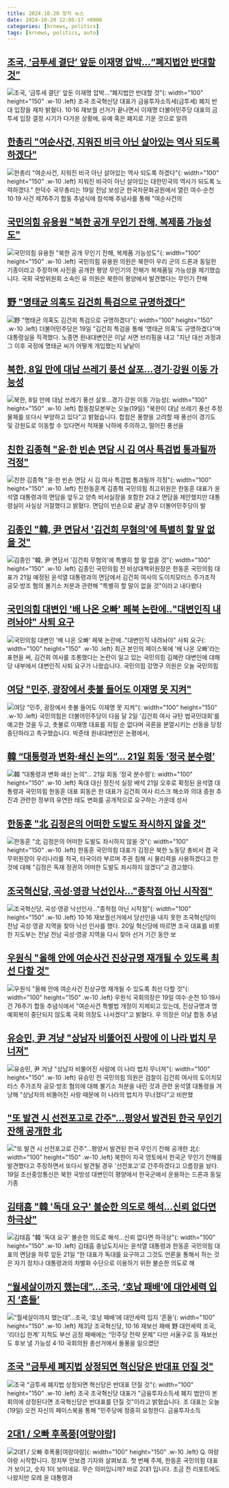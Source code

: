 ```yaml
---
title: 2024.10.20 정치 뉴스
date: 2024-10-20 12:05:17 +0900
categories: [krnews, politics]
tags: [krnews, politics, auto]
---
```

## [조국, ‘금투세 결단’ 앞둔 이재명 압박…“폐지법안 반대할 것”](https://n.news.naver.com/mnews/article/011/0004404630)

![조국, ‘금투세 결단’ 앞둔 이재명 압박…“폐지법안 반대할 것”](https://mimgnews.pstatic.net/image/origin/011/2024/10/20/4404630.jpg?type=nf220_150){: width="100" height="150" .w-10 .left}
조국 조국혁신당 대표가 금융투자소득세(금투세) 폐지 반대 입장을 재차 밝혔다. 10·16 재보궐 선거가 끝나면서 이재명 더불어민주당 대표의 금투세 입장 결정 시기가 다가온 상황에, 유예 혹은 폐지로 기운 것으로 알려

## [한총리 "여순사건, 지워진 비극 아닌 살아있는 역사 되도록 하겠다"](https://n.news.naver.com/mnews/article/016/0002376100)

![한총리 "여순사건, 지워진 비극 아닌 살아있는 역사 되도록 하겠다"](https://mimgnews.pstatic.net/image/origin/016/2024/10/19/2376100.jpg?type=nf220_150){: width="100" height="150" .w-10 .left}
지워진 비극이 아닌 살아있는 대한민국의 역사가 되도록 노력하겠다." 한덕수 국무총리는 19일 전남 보성군 한국차문화공원에서 열린 여수·순천 10·19 사건 제76주기 합동 추념식에 참석해 추념사를 통해 "여순사건의

## [국민의힘 유용원 "북한 공개 무인기 잔해, 복제품 가능성도"](https://n.news.naver.com/mnews/article/052/0002101941)

![국민의힘 유용원 "북한 공개 무인기 잔해, 복제품 가능성도"](https://mimgnews.pstatic.net/image/origin/052/2024/10/19/2101941.jpg?type=nf220_150){: width="100" height="150" .w-10 .left}
국민의힘 유용원 의원은 북한이 우리 군의 드론과 동일한 기종이라고 주장하며 사진을 공개한 평양 무인기의 잔해가 복제품일 가능성을 제기했습니다. 국회 국방위원회 소속인 유 의원은 북한이 평양에서 발견했다는 무인기 잔해

## [野 "명태균 의혹도 김건희 특검으로 규명하겠다"](https://n.news.naver.com/mnews/article/031/0000877695)

![野 "명태균 의혹도 김건희 특검으로 규명하겠다"](https://mimgnews.pstatic.net/image/origin/031/2024/10/19/877695.jpg?type=nf220_150){: width="100" height="150" .w-10 .left}
더불어민주당은 19일 "김건희 특검을 통해 '명태균 의혹'도 규명하겠다"며 대통령실을 직격했다. 노종면 원내대변인은 이날 서면 브리핑을 내고 "지난 대선 과정과 그 이후 국정에 명태균 씨가 어떻게 개입했는지 낱낱이

## [북한, 8일 만에 대남 쓰레기 풍선 살포…경기·강원 이동 가능성](https://n.news.naver.com/mnews/article/056/0011821693)

![북한, 8일 만에 대남 쓰레기 풍선 살포…경기·강원 이동 가능성](https://mimgnews.pstatic.net/image/origin/056/2024/10/19/11821693.jpg?type=nf220_150){: width="100" height="150" .w-10 .left}
합동참모본부는 오늘(19일) "북한이 대남 쓰레기 풍선 추정 물체를 또다시 부양하고 있다"고 밝혔습니다. 합참은 풍향을 고려할 때 풍선이 경기도 및 강원도로 이동할 수 있다면서 적재물 낙하에 주의하고, 떨어진 풍선을

## [친한 김종혁 "윤·한 빈손 면담 시 김 여사 특검법 통과될까 걱정"](https://n.news.naver.com/mnews/article/421/0007855260)

![친한 김종혁 "윤·한 빈손 면담 시 김 여사 특검법 통과될까 걱정"](https://mimgnews.pstatic.net/image/origin/421/2024/10/20/7855260.jpg?type=nf220_150){: width="100" height="150" .w-10 .left}
친한동훈계 김종혁 국민의힘 최고위원은 한동훈 대표가 윤석열 대통령과의 면담을 앞두고 양측 비서실장을 포함한 2대 2 면담을 제안했지만 대통령실이 사실상 거절했다고 밝혔다. 면담이 빈손으로 끝날 경우 더불어민주당이 발

## [김종인 "韓, 尹 면담서 '김건희 무혐의'에 특별히 할 말 없을 것"](https://n.news.naver.com/mnews/article/025/0003394465)

![김종인 "韓, 尹 면담서 '김건희 무혐의'에 특별히 할 말 없을 것"](https://mimgnews.pstatic.net/image/origin/025/2024/10/19/3394465.jpg?type=nf220_150){: width="100" height="150" .w-10 .left}
김종인 국민의힘 전 비상대책위원장은 한동훈 국민의힘 대표가 21일 예정된 윤석열 대통령과의 면담에서 김건희 여사의 도이치모터스 주가조작 공모·방조 혐의 불기소 처분과 관련해 "특별히 할 말이 없을 것"이라고 내다봤다

## [국민의힘 대변인 '배 나온 오빠' 페북 논란에‥"대변인직 내려놔야" 사퇴 요구](https://n.news.naver.com/mnews/article/214/0001381115)

![국민의힘 대변인 '배 나온 오빠' 페북 논란에‥"대변인직 내려놔야" 사퇴 요구](https://mimgnews.pstatic.net/image/origin/214/2024/10/19/1381115.jpg?type=nf220_150){: width="100" height="150" .w-10 .left}
최근 본인의 페이스북에 '배 나온 오빠'라는 표현을 써, 김건희 여사를 조롱했다는 논란이 일고 있는 국민의힘 김혜란 대변인에 대해 당 내부에서 대변인직 사퇴 요구가 나왔습니다. 국민의힘 강명구 의원은 오늘 국민의힘

## [여당 "민주, 광장에서 촛불 들어도 이재명 못 지켜"](https://n.news.naver.com/mnews/article/052/0002101948)

![여당 "민주, 광장에서 촛불 들어도 이재명 못 지켜"](https://mimgnews.pstatic.net/image/origin/052/2024/10/19/2101948.jpg?type=nf220_150){: width="100" height="150" .w-10 .left}
국민의힘은 더불어민주당이 다음 달 2일 '김건희 여사 규탄 범국민대회'를 예고한 것을 두고, 촛불로 이재명 대표를 지킬 순 없다며 국론을 분열시키는 선동을 당장 중단하라고 촉구했습니다. 박준태 원내대변인은 논평에서,

## [韓 “대통령과 변화·쇄신 논의”… 21일 회동 ‘정국 분수령’](https://n.news.naver.com/mnews/article/023/0003865046)

![韓 “대통령과 변화·쇄신 논의”… 21일 회동 ‘정국 분수령’](https://mimgnews.pstatic.net/image/origin/023/2024/10/19/3865046.jpg?type=nf220_150){: width="100" height="150" .w-10 .left}
독대 대신 정진석 실장 배석 21일 오후로 확정된 윤석열 대통령과 국민의힘 한동훈 대표 회동은 한 대표가 김건희 여사 리스크 해소와 의대 증원 추진과 관련한 정부의 유연한 태도 변화를 공개적으로 요구하는 가운데 성사

## [한동훈 "北 김정은의 어떠한 도발도 좌시하지 않을 것"](https://n.news.naver.com/mnews/article/014/0005255484)

![한동훈 "北 김정은의 어떠한 도발도 좌시하지 않을 것"](https://mimgnews.pstatic.net/image/origin/014/2024/10/19/5255484.jpg?type=nf220_150){: width="100" height="150" .w-10 .left}
한동훈 국민의힘 대표가 김정은 북한 노동당 총비서 겸 국무위원장이 우리나라를 적국, 타국이라 부르며 주권 침해 시 물리력을 사용하겠다고 한 것에 대해 "김정은 독재 정권의 어떠한 도발도 좌시하지 않겠다"고 경고했다.

## [조국혁신당, 곡성·영광 낙선인사…"종착점 아닌 시작점"](https://n.news.naver.com/mnews/article/119/0002883365)

![조국혁신당, 곡성·영광 낙선인사…"종착점 아닌 시작점"](https://mimgnews.pstatic.net/image/origin/119/2024/10/20/2883365.jpg?type=nf220_150){: width="100" height="150" .w-10 .left}
10·16 재보궐선거에서 당선인을 내지 못한 조국혁신당이 전남 곡성·영광 지역을 찾아 낙선 인사를 했다. 20일 혁신당에 따르면 조국 대표를 비롯한 지도부는 전날 전남 곡성·영광 지역을 다시 찾아 선거 기간 동안 보

## [우원식 "올해 안에 여순사건 진상규명 재개될 수 있도록 최선 다할 것"](https://n.news.naver.com/mnews/article/003/0012850009)

![우원식 "올해 안에 여순사건 진상규명 재개될 수 있도록 최선 다할 것"](https://mimgnews.pstatic.net/image/origin/003/2024/10/19/12850009.jpg?type=nf220_150){: width="100" height="150" .w-10 .left}
우원식 국회의장은 19일 여수·순천 10·19사건 76주기 합동 추념식에서 "여순사건 특별법 개정이 지체되고 있는데, 진상규명과 명예회복이 중단되지 않도록 국회 의장도 나서겠다"고 밝혔다. 우 의장은 이날 합동 추념

## [유승민, 尹 겨냥 "상남자 비뚤어진 사랑에 이 나라 법치 무너져"](https://n.news.naver.com/mnews/article/025/0003394472)

![유승민, 尹 겨냥 "상남자 비뚤어진 사랑에 이 나라 법치 무너져"](https://mimgnews.pstatic.net/image/origin/025/2024/10/19/3394472.jpg?type=nf220_150){: width="100" height="150" .w-10 .left}
유승민 전 국민의힘 의원은 검찰이 김건희 여사의 도이치모터스 주가조작 공모·방조 혐의에 대해 불기소 처분을 내린 것과 관련 윤석열 대통령을 겨냥해 "상남자의 비뚤어진 사랑 때문에 이 나라의 법치가 무너졌다"고 비판했

## ["또 발견 시 선전포고로 간주"…평양서 발견된 한국 무인기 잔해 공개한 北](https://n.news.naver.com/mnews/article/011/0004404462)

!["또 발견 시 선전포고로 간주"…평양서 발견된 한국 무인기 잔해 공개한 北](https://mimgnews.pstatic.net/image/origin/011/2024/10/19/4404462.jpg?type=nf220_150){: width="100" height="150" .w-10 .left}
북한이 자국 영토에서 한국군 무인기 잔해를 발견했다고 주장하면서 또다시 발견될 경우 '선전포고'로 간주하겠다고 으름장을 놨다. 19일 조선중앙통신은 북한 국방성 대변인이 평양에서 한국군에서 운용하는 드론과 동일 기종

## [김태흠 "韓 '독대 요구' 불순한 의도로 해석…신뢰 없다면 하극상"](https://n.news.naver.com/mnews/article/011/0004404625)

![김태흠 "韓 '독대 요구' 불순한 의도로 해석…신뢰 없다면 하극상"](https://mimgnews.pstatic.net/image/origin/011/2024/10/20/4404625.jpg?type=nf220_150){: width="100" height="150" .w-10 .left}
김태흠 충남도지사는 윤석열 대통령과 한동훈 국민의힘 대표의 면담을 하루 앞둔 21일 “한 대표가 독대를 요구하고 그것도 언론을 통해서 하는 것은 자기 정치나 대통령과의 차별화 수단으로 이용하기 위한 불순한 의도로 해

## [“월세살이까지 했는데”…조국, ‘호남 패배’에 대안세력 입지 ‘흔들’](https://n.news.naver.com/mnews/article/009/0005381874)

![“월세살이까지 했는데”…조국, ‘호남 패배’에 대안세력 입지 ‘흔들’](https://mimgnews.pstatic.net/image/origin/009/2024/10/19/5381874.jpg?type=nf220_150){: width="100" height="150" .w-10 .left}
제3당 조국혁신당, 10·16 재보선 패배 野 대안세력 조국, ‘리더십 한계’ 지적도 부산 금정 패배에는 “민주당 전략 문제” 다만 서울구로 등 재보선도 후보 낼 가능성 4·10 국회의원 총선거에서 돌풍을 일으켰던

## [조국 "금투세 폐지법 상정되면 혁신당은 반대표 던질 것"](https://n.news.naver.com/mnews/article/437/0000414934)

![조국 "금투세 폐지법 상정되면 혁신당은 반대표 던질 것"](https://mimgnews.pstatic.net/image/origin/437/2024/10/19/414934.jpg?type=nf220_150){: width="100" height="150" .w-10 .left}
조국 조국혁신당 대표가 "금융투자소득세 폐지 법안이 본회의에 상정된다면 조국혁신당은 반대표를 던질 것"이라고 밝혔습니다. 조 대표는 오늘(19일) 오전 자신의 페이스북을 통해 "민주당에 정중히 요청한다. 금융투자소득

## [2대1 / 오빠 후폭풍[여랑야랑]](https://n.news.naver.com/mnews/article/449/0000288556)

![2대1 / 오빠 후폭풍[여랑야랑]](https://mimgnews.pstatic.net/image/origin/449/2024/10/19/288556.jpg?type=nf220_150){: width="100" height="150" .w-10 .left}
Q. 여랑야랑 시작합니다. 정치부 안보겸 기자와 살펴보죠. 첫 번째 주제, 한동훈 국민의힘 대표가 보이고, 숫자 1이 보이네요. 무슨 의미입니까? 바로 2대1 입니다. 조금 전 리포트에도 나왔지만 모레 윤 대통령과

